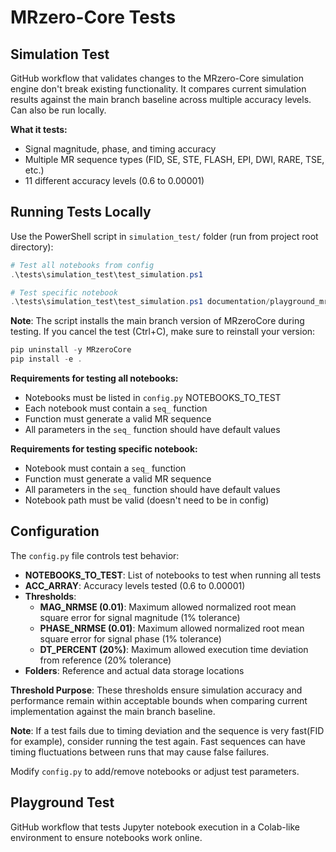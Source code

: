 # MRzero-Core Tests

## Simulation Test

GitHub workflow that validates changes to the MRzero-Core simulation engine don't break existing functionality. It compares current simulation results against the main branch baseline across multiple accuracy levels. Can also be run locally.

**What it tests:**
- Signal magnitude, phase, and timing accuracy
- Multiple MR sequence types (FID, SE, STE, FLASH, EPI, DWI, RARE, TSE, etc.)
- 11 different accuracy levels (0.6 to 0.00001)

## Running Tests Locally

Use the PowerShell script in `simulation_test/` folder (run from project root directory):

```powershell
# Test all notebooks from config
.\tests\simulation_test\test_simulation.ps1

# Test specific notebook
.\tests\simulation_test\test_simulation.ps1 documentation/playground_mr0/mr0_FLASH_2D_seq.ipynb
```

**Note**: The script installs the main branch version of MRzeroCore during testing. If you cancel the test (Ctrl+C), make sure to reinstall your version:
```powershell
pip uninstall -y MRzeroCore
pip install -e .
```

**Requirements for testing all notebooks:**
- Notebooks must be listed in `config.py` NOTEBOOKS_TO_TEST
- Each notebook must contain a `seq_` function
- Function must generate a valid MR sequence
- All parameters in the `seq_` function should have default values

**Requirements for testing specific notebook:**
- Notebook must contain a `seq_` function
- Function must generate a valid MR sequence
- All parameters in the `seq_` function should have default values
- Notebook path must be valid (doesn't need to be in config)

## Configuration

The `config.py` file controls test behavior:
- **NOTEBOOKS_TO_TEST**: List of notebooks to test when running all tests
- **ACC_ARRAY**: Accuracy levels tested (0.6 to 0.00001)
- **Thresholds**: 
  - **MAG_NRMSE (0.01)**: Maximum allowed normalized root mean square error for signal magnitude (1% tolerance)
  - **PHASE_NRMSE (0.01)**: Maximum allowed normalized root mean square error for signal phase (1% tolerance)
  - **DT_PERCENT (20%)**: Maximum allowed execution time deviation from reference (20% tolerance)
- **Folders**: Reference and actual data storage locations

**Threshold Purpose**: These thresholds ensure simulation accuracy and performance remain within acceptable bounds when comparing current implementation against the main branch baseline.

**Note**: If a test fails due to timing deviation and the sequence is very fast(FID for example), consider running the test again. Fast sequences can have timing fluctuations between runs that may cause false failures.

Modify `config.py` to add/remove notebooks or adjust test parameters.

## Playground Test

GitHub workflow that tests Jupyter notebook execution in a Colab-like environment to ensure notebooks work online.
